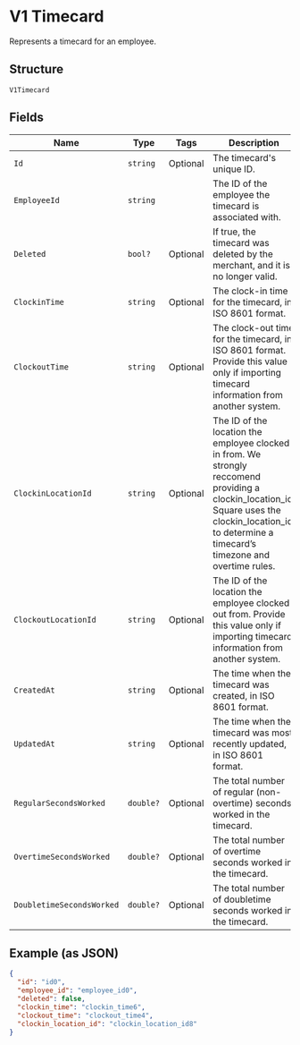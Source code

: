 
# V1 Timecard

Represents a timecard for an employee.

## Structure

`V1Timecard`

## Fields

| Name | Type | Tags | Description |
|  --- | --- | --- | --- |
| `Id` | `string` | Optional | The timecard's unique ID. |
| `EmployeeId` | `string` |  | The ID of the employee the timecard is associated with. |
| `Deleted` | `bool?` | Optional | If true, the timecard was deleted by the merchant, and it is no longer valid. |
| `ClockinTime` | `string` | Optional | The clock-in time for the timecard, in ISO 8601 format. |
| `ClockoutTime` | `string` | Optional | The clock-out time for the timecard, in ISO 8601 format. Provide this value only if importing timecard information from another system. |
| `ClockinLocationId` | `string` | Optional | The ID of the location the employee clocked in from. We strongly reccomend providing a clockin_location_id. Square uses the clockin_location_id to determine a timecard’s timezone and overtime rules. |
| `ClockoutLocationId` | `string` | Optional | The ID of the location the employee clocked out from. Provide this value only if importing timecard information from another system. |
| `CreatedAt` | `string` | Optional | The time when the timecard was created, in ISO 8601 format. |
| `UpdatedAt` | `string` | Optional | The time when the timecard was most recently updated, in ISO 8601 format. |
| `RegularSecondsWorked` | `double?` | Optional | The total number of regular (non-overtime) seconds worked in the timecard. |
| `OvertimeSecondsWorked` | `double?` | Optional | The total number of overtime seconds worked in the timecard. |
| `DoubletimeSecondsWorked` | `double?` | Optional | The total number of doubletime seconds worked in the timecard. |

## Example (as JSON)

```json
{
  "id": "id0",
  "employee_id": "employee_id0",
  "deleted": false,
  "clockin_time": "clockin_time6",
  "clockout_time": "clockout_time4",
  "clockin_location_id": "clockin_location_id8"
}
```

